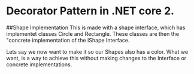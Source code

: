 # Decorator Pattern in .NET core 2.

##Shape Implementation This is made with a shape interface, which has
implementet classes Circle and Rectangle. These classes are then the "concrete
implementation of the IShape Interface.

Lets say we now want to make it so our Shapes also has a color. What we want, is
a way to achieve this without making changes to the Interface or concrete
implementations.
